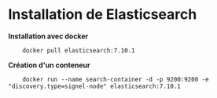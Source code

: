 # Installation de Elasticsearch
**Installation avec docker**

        docker pull elasticsearch:7.10.1

**Création d'un conteneur**

        docker run --name search-container -d -p 9200:9200 -e "discovery.type=signel-node" elasticsearch:7.10.1

